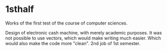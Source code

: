 # 1sthalf
 Works of the first test of the course of computer sciences.

 Design of electronic cash machine, with merely academic purposes. It was not possible to use vectors, which would make writing much easier. Which would also make the code more "clean". 2nd job of 1st semester.
